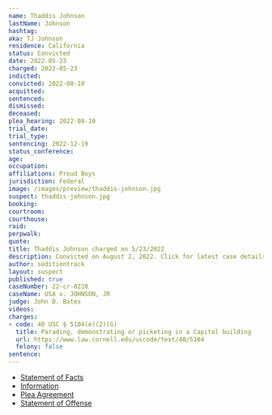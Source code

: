 ```yaml
---
name: Thaddis Johnson
lastName: Johnson
hashtag:
aka: TJ Johnson
residence: California
status: Convicted
date: 2022-05-23
charged: 2022-05-23
indicted:
convicted: 2022-08-10
acquitted:
sentenced:
dismissed:
deceased:
plea_hearing: 2022-08-10
trial_date:
trial_type:
sentencing: 2022-12-19
status_conference:
age:
occupation:
affiliations: Proud Boys
jurisdiction: Federal
image: /images/preview/thaddis-johnson.jpg
suspect: thaddis-johnson.jpg
booking:
courtroom:
courthouse:
raid:
perpwalk:
quote:
title: Thaddis Johnson charged on 5/23/2022
description: Convicted on August 2, 2022. Click for latest case details.
author: seditiontrack
layout: suspect
published: true
caseNumber: 22-cr-0228
caseName: USA v. JOHNSON, JR
judge: John D. Bates
videos:
charges:
- code: 40 USC § 5104(e)(2)(G)
  title: Parading, demonstrating or picketing in a Capitol building
  url: https://www.law.cornell.edu/uscode/text/40/5104
  felony: false
sentence:
---
```

- [Statement of Facts](https://www.justice.gov/usao-dc/case-multi-defendant/file/1509151/download)
- [Information](https://www.justice.gov/usao-dc/case-multi-defendant/file/1525731/download)
- [Plea Agreement](https://www.justice.gov/usao-dc/case-multi-defendant/file/1525721/download)
- [Statement of Offense](https://www.justice.gov/usao-dc/case-multi-defendant/file/1525726/download)
